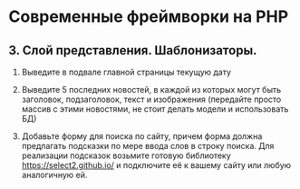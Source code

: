 # Современные фреймворки на PHP

## 3. Слой представления. Шаблонизаторы. 


1. Выведите в подвале главной страницы текущую дату


2. Выведите 5 последних новостей, в каждой из которых могут быть заголовок, подзаголовок, текст и изображения (передайте просто массив с этими новостями, не стоит делать модели и использовать БД)


3. Добавьте форму для поиска по сайту, причем форма должна предлагать подсказки по мере ввода слов в строку поиска. Для реализации подсказок возьмите готовую библиотеку https://select2.github.io/ и подключите её к вашему сайту или любую аналогичную ей.
